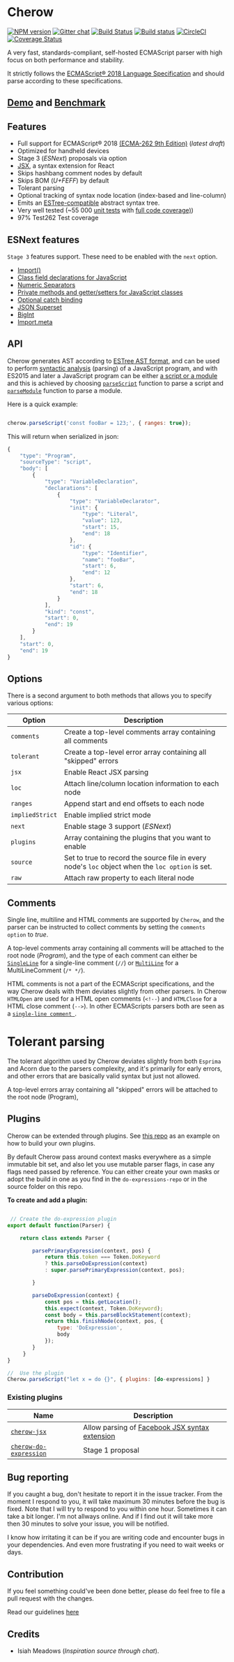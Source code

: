 # Cherow

[![NPM version](https://img.shields.io/npm/v/cherow.svg)](https://www.npmjs.com/package/cherow)
[![Gitter chat](https://badges.gitter.im/gitterHQ/gitter.png)](https://gitter.im/cherow/cherow)
[![Build Status](https://travis-ci.org/cherow/cherow.svg?branch=master)](https://travis-ci.org/cherow/cherow)
[![Build status](https://ci.appveyor.com/api/projects/status/pkydnkv0deckns5l/branch/master?svg=true)](https://ci.appveyor.com/project/Kflash/cherow/branch/master)
[![CircleCI](https://circleci.com/gh/cherow/cherow.svg?style=svg)](https://circleci.com/gh/cherow/cherow)
[![Coverage Status](https://coveralls.io/repos/github/cherow/cherow/badge.svg?branch=master)](https://coveralls.io/github/cherow/cherow?branch=master)

A very fast, standards-compliant, self-hosted ECMAScript parser with high focus on both performance and stability.

It strictly follows the [ECMAScript® 2018 Language Specification](https://tc39.github.io/ecma262/) and should parse according to these specifications.

## [Demo](https://cherow.github.io/cherow/) and [Benchmark](https://cherow.github.io/cherow/performance/)

## Features

* Full support for ECMAScript® 2018 [(ECMA-262 9th Edition)](https://tc39.github.io/ecma262/) (*latest draft*)
* Optimized for handheld devices 
* Stage 3 (*ESNext*) proposals via option
* [JSX](https://reactjs.org/docs/jsx-in-depth.html), a syntax extension for React
* Skips hashbang comment nodes by default
* Skips BOM (*U+FEFF*) by default
* Tolerant parsing
* Optional tracking of syntax node location (index-based and line-column)
* Emits an [ESTree-compatible](https://github.com/estree/estree) abstract syntax tree.
* Very well tested (~55 000 [unit tests](https://github.com/cherow/cherow/tree/master/test) with [full code coverage)](https://coveralls.io/github/cherow/cherow))
* 97% Test262 Test coverage

## ESNext features

`Stage 3` features support. These need to be enabled with the `next` option. 

* [Import()](https://github.com/tc39/proposal-dynamic-import)
* [Class field declarations for JavaScript](https://github.com/tc39/proposal-class-fields)
* [Numeric Separators](https://github.com/tc39/proposal-numeric-separator)
* [Private methods and getter/setters for JavaScript classes](https://github.com/tc39/proposal-private-methods)
* [Optional catch binding](https://github.com/tc39/proposal-optional-catch-binding)
* [JSON Superset](https://github.com/tc39/proposal-json-superset)
* [BigInt](https://github.com/tc39/proposal-bigint)
* [Import.meta](https://github.com/tc39/proposal-import-meta)

## API

Cherow generates AST according to [ESTree AST format](https://github.com/estree/estree), and can be used to perform [syntactic analysis](https://en.wikipedia.org/wiki/Parsing) (parsing) of a JavaScript program, and with ES2015 and later a JavaScript program can be either [a script or a module](http://www.ecma-international.org/ecma-262/8.0/index.html#sec-ecmascript-language-scripts-and-modules) and this is achieved by choosing [`parseScript`](http://www.ecma-international.org/ecma-262/8.0/#sec-parse-script) function to parse a script and [`parseModule`](http://www.ecma-international.org/ecma-262/8.0/#sec-parsemodule) function to parse a module.

Here is a quick example:

```js

cherow.parseScript('const fooBar = 123;', { ranges: true});

```

This will return when serialized in json:

```js
{
    "type": "Program",
    "sourceType": "script",
    "body": [
        {
            "type": "VariableDeclaration",
            "declarations": [
                {
                    "type": "VariableDeclarator",
                    "init": {
                        "type": "Literal",
                        "value": 123,
                        "start": 15,
                        "end": 18
                    },
                    "id": {
                        "type": "Identifier",
                        "name": "fooBar",
                        "start": 6,
                        "end": 12
                    },
                    "start": 6,
                    "end": 18
                }
            ],
            "kind": "const",
            "start": 0,
            "end": 19
        }
    ],
    "start": 0,
    "end": 19
}
```

## Options

There is a second argument to both methods that allows you to specify various options:

| Option        | Description |
| ----------- | ------------------------------------------------------------ |
| `comments`        | Create a top-level comments array containing all comments |
| `tolerant`        | Create a top-level error array containing all "skipped" errors |
| `jsx`             | Enable React JSX parsing |
| `loc      `       | Attach line/column location information to each node |
| `ranges`          | Append start and end offsets to each node |
| `impliedStrict`   | Enable implied strict mode |
| `next`            | Enable stage 3 support (*ESNext*)  |
| `plugins`         | Array containing the plugins that you want to enable   |
| `source`          | Set to true to record the source file in every node's `loc` object when the `loc option` is set.  |
| `raw`             | Attach raw property to each literal node    |

## Comments

Single line, multiline and HTML comments are supported by `Cherow`, and the parser can be instructed to collect comments by setting the `comments option` to *true*.

A top-level comments array containing all comments will be attached to the root node (*Program*), and the type of each comment can 
either be [`SingleLine`](https://tc39.github.io/ecma262/#prod-SingleLineComment) for a single-line comment (`//`) or [`MultiLine`](https://tc39.github.io/ecma262/#prod-MultiLineComment) for a MultiLineComment (`/* */`).

HTML comments is not a part of the ECMAScript specifications, and the way Cherow deals with them deviates slightly from other
parsers. In Cherow `HTMLOpen` are used for a HTML open comments (`<!--`) and `HTMLClose` for a HTML close comment (`-->`).
In other  ECMAScripts parsers both are seen as a [`single-line comment `](https://tc39.github.io/ecma262/#prod-SingleLineComment).

# Tolerant parsing

The tolerant algorithm used by Cherow deviates slightly from both `Esprima` and Acorn due to the parsers complexity, and it's primarily for early errors, and other errors that are basically valid syntax but just not allowed.

A top-level errors array containing all "skipped" errors will be attached to the root node (Program),

## Plugins

Cherow can be extended through plugins. See [this repo](https://github.com/cherow/cherow-do-expressions) as an example on how to build your own plugins. 

By default Cherow pass around context masks everywhere as a simple immutable bit set, and also let you use mutable parser flags, in 
case any flags need passed by reference. You can either create your own masks or adopt the build in one as you find in the `do-expressions-repo`
or in the source folder on this repo.

**To create and add a plugin:**

```js

 // Create the do-expression plugin
export default function(Parser) {

    return class extends Parser {

        parsePrimaryExpression(context, pos) {
            return this.token === Token.DoKeyword 
            ? this.parseDoExpression(context)
            : super.parsePrimaryExpression(context, pos);

        }

        parseDoExpression(context) {
            const pos = this.getLocation();
            this.expect(context, Token.DoKeyword);
            const body = this.parseBlockStatement(context);
            return this.finishNode(context, pos, {
                type: 'DoExpression',
                body
            });
        }
     }
}

//  Use the plugin
Cherow.parseScript("let x = do {}", { plugins: [do-expressions] }
```

### Existing plugins


| Name        | Description |
| ----------- | ------------------------------------------------------------ |
| [`cherow-jsx`](https://github.com/cherow/cherow-jsx-plugin)  | Allow parsing of [Facebook JSX syntax extension](https://github.com/facebook/jsx) |
| [`cherow-do-expression`](https://github.com/cherow/cherow-do-expressions)  | Stage 1 proposal |


## Bug reporting

If you caught a bug, don't hesitate to report it in the issue tracker. From the moment I respond to you, it will take maximum 30 minutes before the bug is fixed. 
Note that I will try to respond to you within one hour. Sometimes it can take a bit longer. I'm not allways online. And if I find out it 
will take more then 30 minutes to solve your issue, you will be notified. 

I know how irritating it can be if you are writing code and encounter bugs in your dependencies. And even more frustrating if you need to wait weeks or days.

## Contribution

If you feel something could've been done better, please do feel free to file a pull request with the changes.

Read our guidelines [here](CONTRIBUTING.md)


## Credits

- Isiah Meadows (*Inspiration source through chat*). 
